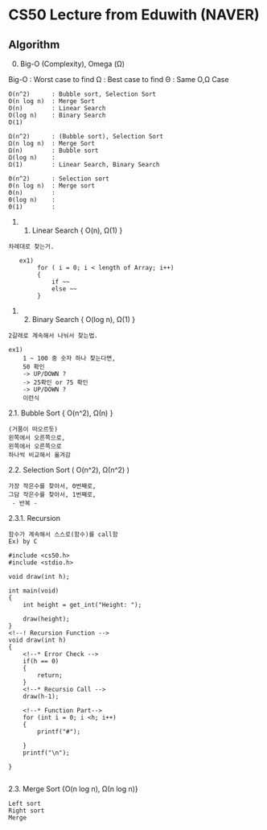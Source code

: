 # CS50 Lecture from Eduwith (NAVER)

## Algorithm

0. Big-O (Complexity), Omega (Ω)

Big-O : Worst case to find
Ω : Best case to find
Θ : Same O,Ω Case

```
O(n^2)      : Bubble sort, Selection Sort
O(n log n)  : Merge Sort
O(n)        : Linear Search
O(log n)    : Binary Search
O(1)

Ω(n^2)      : (Bubble sort), Selection Sort
Ω(n log n)  : Merge Sort
Ω(n)        : Bubble sort
Ω(log n)    :
Ω(1)        : Linear Search, Binary Search

Θ(n^2)      : Selection sort
Θ(n log n)  : Merge sort
Θ(n)        :
Θ(log n)    :
Θ(1)        :
```

1. 1. Linear Search { O(n), Ω(1) }

```
차례대로 찾는거.

   ex1)
        for ( i = 0; i < length of Array; i++)
        {
            if ~~
            else ~~
        }
```

1. 2. Binary Search { O(log n), Ω(1) }

```
2갈래로 계속해서 나눠서 찾는법.

ex1)
    1 ~ 100 중 숫자 하나 찾는다면,
    50 확인
    -> UP/DOWN ?
    -> 25확인 or 75 확인
    -> UP/DOWN ?
    이런식
```

2.1. Bubble Sort { O(n^2), Ω(n) }

```
(거품이 떠오르듯)
왼쪽에서 오른쪽으로,
왼쪽에서 오른쪽으로
하나씩 비교해서 옮겨감
```

2.2. Selection Sort ( O(n^2), Ω(n^2) )

```
가장 작은수를 찾아서, 0번째로,
그담 작은수를 찾아서, 1번째로,
 - 반복 -
```

2.3.1. Recursion

```
함수가 계속해서 스스로(함수)를 call함
Ex) by C

#include <cs50.h>
#include <stdio.h>

void draw(int h);

int main(void)
{
    int height = get_int("Height: ");

    draw(height);
}
<!--! Recursion Function -->
void draw(int h)
{
    <!--* Error Check -->
    if(h == 0)
    {
        return;
    }
    <!--* Recursio Call -->
    draw(h-1);

    <!--* Function Part-->
    for (int i = 0; i <h; i++)
    {
        printf("#");

    }
    printf("\n");

}


```

2.3. Merge Sort {O(n log n), Ω(n log n)}

```
Left sort
Right sort
Merge


```
